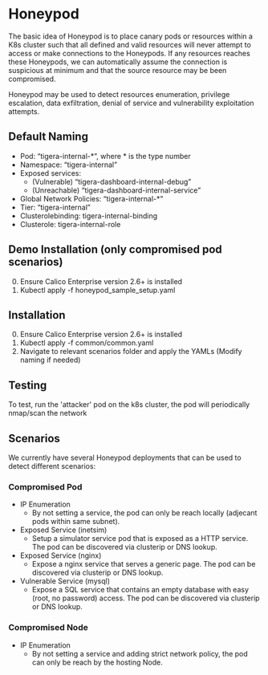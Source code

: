 # Honeypod
The basic idea of Honeypod is to place canary pods or resources within a K8s cluster such that all defined and valid resources will never attempt to access or make connections to the Honeypods. If any resources reaches these Honeypods, we can automatically assume the connection is suspicious at minimum and that the source resource may be been compromised.

Honeypod may be used to detect resources enumeration, privilege escalation, data exfiltration, denial of service and vulnerability exploitation attempts. 


## Default Naming
* Pod:  “tigera-internal-\*”, where \* is the type number
* Namespace: “tigera-internal”
* Exposed services: 
  * (Vulnerable) “tigera-dashboard-internal-debug”
  * (Unreachable) “tigera-dashboard-internal-service”
* Global Network Policies: “tigera-internal-\*”
* Tier: “tigera-internal”
* Clusterolebinding: tigera-internal-binding
* Clusterole: tigera-internal-role

## Demo Installation (only compromised pod scenarios)
0. Ensure Calico Enterprise version 2.6+ is installed
1. Kubectl apply -f honeypod\_sample\_setup.yaml

## Installation
0. Ensure Calico Enterprise version 2.6+ is installed
1. Kubectl apply -f common/common.yaml
2. Navigate to relevant scenarios folder and apply the YAMLs (Modify naming if needed)

## Testing
To test, run the 'attacker' pod on the k8s cluster, the pod will periodically nmap/scan the network 

## Scenarios
We currently have several Honeypod deployments that can be used to detect different scenarios:

### Compromised Pod
* IP Enumeration
  * By not setting a service, the pod can only be reach locally (adjecant pods within same subnet).
* Exposed Service (inetsim)
  * Setup a simulator service pod that is exposed as a HTTP service. The pod can be discovered via clusterip or DNS lookup.
* Exposed Service (nginx)
  * Expose a nginx service that serves a generic page. The pod can be discovered via clusterip or DNS lookup.
* Vulnerable Service (mysql)
  * Expose a SQL service that contains an empty database with easy (root, no password) access. The pod can be discovered via clusterip or DNS lookup.

### Compromised Node
* IP Enumeration
  * By not setting a service and adding strict network policy, the pod can only be reach by the hosting Node.
